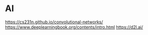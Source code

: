# AI
https://cs231n.github.io/convolutional-networks/
https://www.deeplearningbook.org/contents/intro.html
https://d2l.ai/
